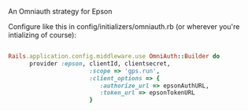 
An Omniauth strategy for Epson 

Configure like this in config/initializers/omniauth.rb (or wherever you're intializing of course):

``` ruby

Rails.application.config.middleware.use OmniAuth::Builder do
      provider :epson, clientId, clientsecret, 
                       :scope => 'gps.run',         
                       :client_options => {
                          :authorize_url => epsonAuthURL, 
                          :token_url => epsonTokenURL 
                       }
```
